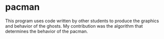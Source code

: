# pacman
This program uses code written by other students to produce the graphics and behavior of the ghosts. My contribution was the algorithm that determines the behavior of the pacman.
